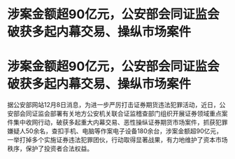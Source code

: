 # 涉案金额超90亿元，公安部会同证监会破获多起内幕交易、操纵市场案件

# 涉案金额超90亿元，公安部会同证监会破获多起内幕交易、操纵市场案件

据公安部网站12月8日消息，为进一步严厉打击证券期货违法犯罪活动，近日，公安部会同证监会部署有关地方公安机关联合证监稽查部门组织开展证券领域重点案件集中收网行动，破获多起重大内幕交易、恶性操纵证券期货市场案件，抓获犯罪嫌疑人50余名，查扣手机、电脑等作案电子设备180余台，涉案金额超90亿元，一举打掉多个实施证券违法犯罪团伙，行动取得显著战果，有力地维护了资本市场秩序，保护了投资者合法权益。

